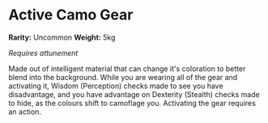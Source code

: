 # Active Camo Gear

**Rarity:** Uncommon
**Weight:** 5kg

*Requires attunement*

Made out of intelligent material that can change it's coloration to better blend into the background. While you are wearing all of the gear and activating it, Wisdom (Perception) checks made to see you have disadvantage, and you have advantage on Dexterity (Stealth) checks made to hide, as the colours shift to camoflage you. Activating the gear requires an action.